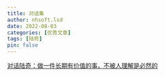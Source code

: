 ```yaml
---
title: 对话集
author: nhsoft.lsd
date: 2022-08-03
categories: [优秀文章]
tags: [陆奇]
pin: false
---
```


[对话陆奇：做一件长期有价值的事，不被人理解是必然的](https://mp.weixin.qq.com/s?__biz=MzU3Mjk1OTQ0Ng==&mid=2247484455&idx=1&sn=c3ea8ea73300029a526d8609990d0be2&chksm=fcc9bb9ecbbe32880a2b260437e46ea1412eeb3369e03eb36b0dd0b60a0590b88ee12c2cd1e3&scene=21#wechat_redirect "对话陆奇：做一件长期有价值的事，不被人理解是必然的")

